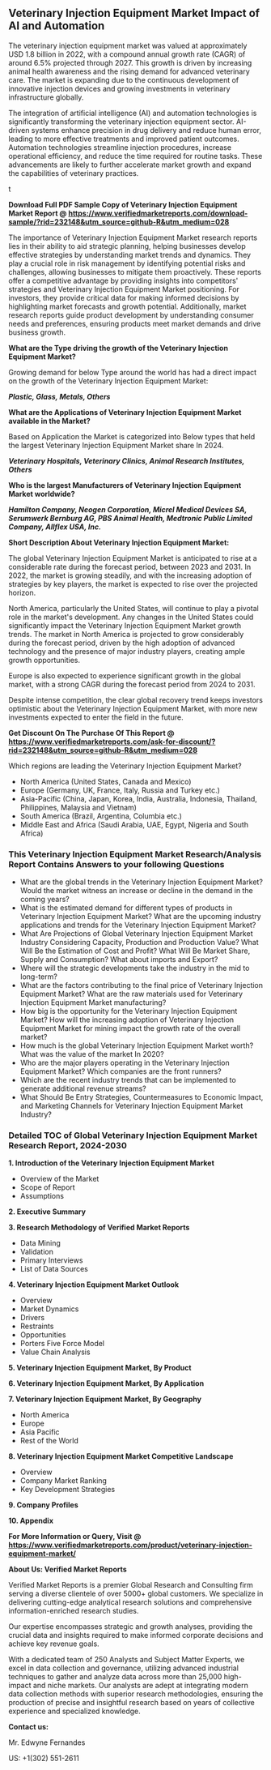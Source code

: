 <h2>Veterinary Injection Equipment Market Impact of AI and Automation</h2><p>The veterinary injection equipment market was valued at approximately USD 1.8 billion in 2022, with a compound annual growth rate (CAGR) of around 6.5% projected through 2027. This growth is driven by increasing animal health awareness and the rising demand for advanced veterinary care. The market is expanding due to the continuous development of innovative injection devices and growing investments in veterinary infrastructure globally.</p><p>The integration of artificial intelligence (AI) and automation technologies is significantly transforming the veterinary injection equipment sector. AI-driven systems enhance precision in drug delivery and reduce human error, leading to more effective treatments and improved patient outcomes. Automation technologies streamline injection procedures, increase operational efficiency, and reduce the time required for routine tasks. These advancements are likely to further accelerate market growth and expand the capabilities of veterinary practices.</p>t</p><p id="" class=""><strong>Download Full PDF Sample Copy of Veterinary Injection Equipment Market Report @ <a href="https://www.verifiedmarketreports.com/download-sample/?rid=232148&utm_source=github-R&utm_medium=028" target="_blank">https://www.verifiedmarketreports.com/download-sample/?rid=232148&utm_source=github-R&utm_medium=028</a></strong></p><p>The importance of&nbsp;Veterinary Injection Equipment Market research reports lies in their ability to aid strategic planning, helping businesses develop effective strategies by understanding market trends and dynamics. They play a crucial role in risk management by identifying potential risks and challenges, allowing businesses to mitigate them proactively. These reports offer a competitive advantage by providing insights into competitors' strategies and Veterinary Injection Equipment Market positioning. For investors, they provide critical data for making informed decisions by highlighting market forecasts and growth potential. Additionally, market research reports guide product development by understanding consumer needs and preferences, ensuring products meet market demands and drive business growth.</p><p><strong>What are the&nbsp;Type driving the growth of the Veterinary Injection Equipment Market?</strong></p><p id="" class="">Growing demand for below Type around the world has had a direct impact on the growth of the Veterinary Injection Equipment Market:</p><em><strong>Plastic, Glass, Metals, Others</strong></em></p><strong>What are the&nbsp;Applications&nbsp;of Veterinary Injection Equipment Market available in the Market?</strong></p><p id="" class="">Based on Application the Market is categorized into Below types that held the largest Veterinary Injection Equipment Market share In 2024.</p><em><strong>Veterinary Hospitals, Veterinary Clinics, Animal Research Institutes, Others</strong></em></p><strong>Who is the largest Manufacturers of Veterinary Injection Equipment Market worldwide?</strong></p><p><em><strong>Hamilton Company, Neogen Corporation, Micrel Medical Devices SA, Serumwerk Bernburg AG, PBS Animal Health, Medtronic Public Limited Company, Allflex USA, Inc.</strong></em></p><p id="" class=""><strong>Short Description About Veterinary Injection Equipment Market:</strong></p><p>The global Veterinary Injection Equipment Market is anticipated to rise at a considerable rate during the forecast period, between 2023 and 2031. In 2022, the market is growing steadily, and with the increasing adoption of strategies by key players, the market is expected to rise over the projected horizon.</p><p>North America, particularly the United States, will continue to play a pivotal role in the market's development. Any changes in the United States could significantly impact the Veterinary Injection Equipment Market growth trends. The market in North America is projected to grow considerably during the forecast period, driven by the high adoption of advanced technology and the presence of major industry players, creating ample growth opportunities.</p><p>Europe is also expected to experience significant growth in the global market, with a strong CAGR during the forecast period from 2024 to 2031.</p><p>Despite intense competition, the clear global recovery trend keeps investors optimistic about the Veterinary Injection Equipment Market, with more new investments expected to enter the field in the future.</p><p id="" class=""><strong>Get Discount On The Purchase Of This Report @ <a href="https://www.verifiedmarketreports.com/ask-for-discount/?rid=232148&utm_source=github-R&utm_medium=028" target="_blank">https://www.verifiedmarketreports.com/ask-for-discount/?rid=232148&utm_source=github-R&utm_medium=028</a></strong></p>Which regions are leading the Veterinary Injection Equipment Market?</p><ul><li>North America (United States, Canada and Mexico)</li><li>Europe (Germany, UK, France, Italy, Russia and Turkey etc.)</li><li>Asia-Pacific (China, Japan, Korea, India, Australia, Indonesia, Thailand, Philippines, Malaysia and Vietnam)</li><li>South America (Brazil, Argentina, Columbia etc.)</li><li>Middle East and Africa (Saudi Arabia, UAE, Egypt, Nigeria and South Africa)</li></ul><h3 id="" class="">This Veterinary Injection Equipment Market Research/Analysis Report Contains Answers to your following Questions</h3><ul><li>What are the global trends in the Veterinary Injection Equipment Market? Would the market witness an increase or decline in the demand in the coming years?</li><li>What is the estimated demand for different types of products in Veterinary Injection Equipment Market? What are the upcoming industry applications and trends for the Veterinary Injection Equipment Market?</li><li>What Are Projections of Global Veterinary Injection Equipment Market Industry Considering Capacity, Production and Production Value? What Will Be the Estimation of Cost and Profit? What Will Be Market Share, Supply and Consumption? What about imports and Export?</li><li>Where will the strategic developments take the industry in the mid to long-term?</li><li>What are the factors contributing to the final price of Veterinary Injection Equipment Market? What are the raw materials used for Veterinary Injection Equipment Market manufacturing?</li><li>How big is the opportunity for the Veterinary Injection Equipment Market? How will the increasing adoption of Veterinary Injection Equipment Market for mining impact the growth rate of the overall market?</li><li>How much is the global Veterinary Injection Equipment Market worth? What was the value of the market In 2020?</li><li>Who are the major players operating in the Veterinary Injection Equipment Market? Which companies are the front runners?</li><li>Which are the recent industry trends that can be implemented to generate additional revenue streams?</li><li>What Should Be Entry Strategies, Countermeasures to Economic Impact, and Marketing Channels for Veterinary Injection Equipment Market Industry?</li></ul><h3 id="" class="">Detailed TOC of Global Veterinary Injection Equipment Market Research Report, 2024-2030</h3><p id="" class=""><strong>1. Introduction of the Veterinary Injection Equipment Market</strong></p><ul><li>Overview of the Market</li><li>Scope of Report</li><li>Assumptions</li></ul><p id="" class=""><strong>2. Executive Summary</strong></p><p id="" class=""><strong>3. Research Methodology of Verified Market Reports</strong></p><ul><li>Data Mining</li><li>Validation</li><li>Primary Interviews</li><li>List of Data Sources</li></ul><p id="" class=""><strong>4. Veterinary Injection Equipment Market Outlook</strong></p><ul><li>Overview</li><li>Market Dynamics</li><li>Drivers</li><li>Restraints</li><li>Opportunities</li><li>Porters Five Force Model</li><li>Value Chain Analysis</li></ul><p id="" class=""><strong>5. Veterinary Injection Equipment Market, By Product</strong></p><p id="" class=""><strong>6. Veterinary Injection Equipment Market, By Application</strong></p><p id="" class=""><strong>7. Veterinary Injection Equipment Market, By Geography</strong></p><ul><li>North America</li><li>Europe</li><li>Asia Pacific</li><li>Rest of the World</li></ul><p id="" class=""><strong>8. Veterinary Injection Equipment Market Competitive Landscape</strong></p><ul><li>Overview</li><li>Company Market Ranking</li><li>Key Development Strategies</li></ul><p id="" class=""><strong>9. Company Profiles</strong></p><p id="" class=""><strong>10. Appendix</strong></p><p id="" class=""><strong>For More Information or Query, Visit @ <a href="https://www.verifiedmarketreports.com/product/veterinary-injection-equipment-market/" target="_blank">https://www.verifiedmarketreports.com/product/veterinary-injection-equipment-market/</a></strong></p><p id="" class=""><strong>About Us: Verified Market Reports</strong></p><p id="" class="">Verified Market Reports is a premier Global Research and Consulting firm serving a diverse clientele of over 5000+ global customers. We specialize in delivering cutting-edge analytical research solutions and comprehensive information-enriched research studies.</p><p id="" class="">Our expertise encompasses strategic and growth analyses, providing the crucial data and insights required to make informed corporate decisions and achieve key revenue goals.</p><p id="" class="">With a dedicated team of 250 Analysts and Subject Matter Experts, we excel in data collection and governance, utilizing advanced industrial techniques to gather and analyze data across more than 25,000 high-impact and niche markets. Our analysts are adept at integrating modern data collection methods with superior research methodologies, ensuring the production of precise and insightful research based on years of collective experience and specialized knowledge.</p><p id="" class=""><strong>Contact us:</strong></p><p id="" class="">Mr. Edwyne Fernandes</p><p id="" class="">US: +1(302) 551-2611</p>
